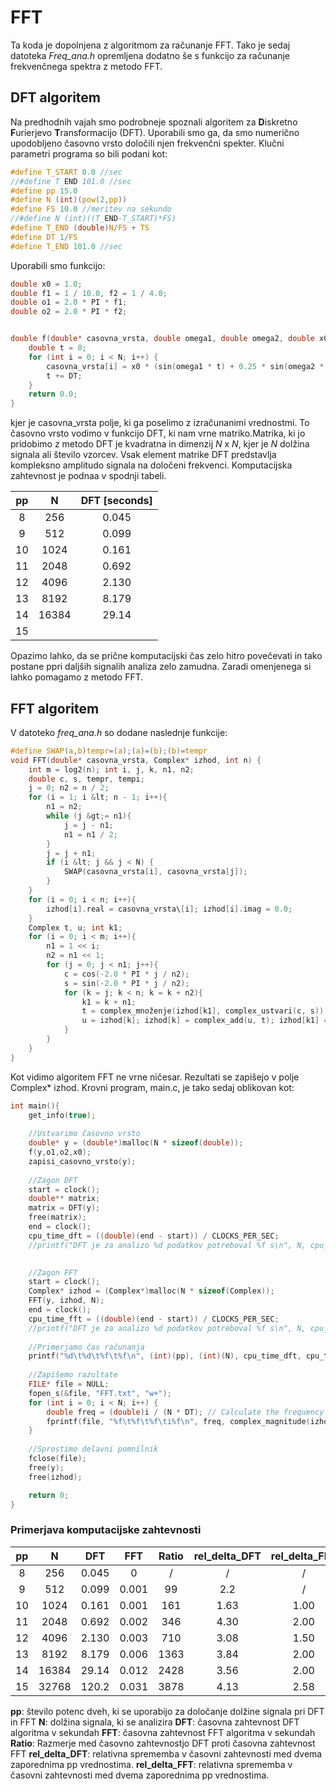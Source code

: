 # FFT

Ta koda je dopolnjena z algoritmom za računanje FFT. Tako je sedaj datoteka *Freq_ana.h* opremljena dodatno še s funkcijo za računanje frekvenčnega spektra z metodo FFT.

## DFT algoritem

Na predhodnih vajah smo podrobneje spoznali algoritem za **D**iskretno **F**urierjevo **T**ransformacijo (DFT). Uporabili smo ga, da smo numerično upodobljeno časovno vrsto določili njen frekvenčni spekter. Klučni parametri programa so bili podani kot:
```c
#define T_START 0.0 //sec
//#define T_END 101.0 //sec
#define pp 15.0
#define N (int)(pow(2,pp))
#define FS 10.0 //meritev na sekundo
//#define N (int)((T_END-T_START)*FS) 
#define T_END (double)N/FS + TS
#define DT 1/FS
#define T_END 101.0 //sec
```

Uporabili smo funkcijo:
```c
double x0 = 1.0;
double f1 = 1 / 10.0, f2 = 1 / 4.0;
double o1 = 2.0 * PI * f1;
double o2 = 2.0 * PI * f2;


double f(double* casovna_vrsta, double omega1, double omega2, double x0) {
	double t = 0;
	for (int i = 0; i < N; i++) {
		casovna_vrsta[i] = x0 * (sin(omega1 * t) + 0.25 * sin(omega2 * t));
		t += DT;
	}
	return 0.0;
}
```

kjer je casovna_vrsta polje, ki ga poselimo z izračunanimi vrednostmi. To časovno vrsto vodimo v funkcijo DFT, ki nam vrne matriko.Matrika, ki jo pridobimo z metodo DFT je kvadratna in dimenzij $N$ x $N$, kjer je $N$ dolžina signala ali število vzorcev. Vsak element matrike DFT predstavlja kompleksno amplitudo signala na določeni frekvenci. Komputacijska zahtevnost je podnaa v spodnji tabeli.

| pp | N     | DFT \[seconds\] |
|:--:|:-----:|:---------------:|
| 8  | 256   | 0.045           |
| 9  | 512   | 0.099           |
| 10 | 1024  | 0.161           |
| 11 | 2048  | 0.692           |
| 12 | 4096  | 2.130           |
| 13 | 8192  | 8.179           |
| 14 | 16384 | 29.14           |
| 15 |       |                 |

Opazimo lahko, da se prične komputacijski čas zelo hitro povečevati in tako postane ppri daljših signalih analiza zelo zamudna. Zaradi omenjenega si lahko pomagamo z metodo FFT.

## FFT algoritem

V datoteko *freq_ana.h* so dodane naslednje funkcije:
```c
#define SWAP(a,b)tempr=(a);(a)=(b);(b)=tempr 
void FFT(double* casovna_vrsta, Complex* izhod, int n) { 
    int m = log2(n); int i, j, k, n1, n2;
    double c, s, tempr, tempi;
    j = 0; n2 = n / 2;
    for (i = 1; i &lt; n - 1; i++){
        n1 = n2;
        while (j &gt;= n1){
            j = j - n1;
            n1 = n1 / 2;
        }
        j = j + n1;
        if (i &lt; j && j < N) {
            SWAP(casovna_vrsta[i], casovna_vrsta[j]);
        }
    }
    for (i = 0; i < n; i++){
        izhod[i].real = casovna_vrsta\[i]; izhod[i].imag = 0.0;
    }
    Complex t, u; int k1; 
    for (i = 0; i < m; i++){
        n1 = 1 << i;
        n2 = n1 << 1;
        for (j = 0; j < n1; j++){
            c = cos(-2.0 * PI * j / n2);
            s = sin(-2.0 * PI * j / n2);
            for (k = j; k < n; k = k + n2){
                k1 = k + n1;
                t = complex_množenje(izhod[k1], complex_ustvari(c, s));
                u = izhod[k]; izhod[k] = complex_add(u, t); izhod[k1] = complex_sub(u, t);
            }
        }
    }
}
```
Kot vidimo algoritem FFT ne vrne ničesar. Rezultati se zapišejo v polje Complex* izhod. Krovni program, main.c, je tako sedaj oblikovan kot:
```c
int main(){
	get_info(true);
    
    //Ustvarimo časovno vrsto
	double* y = (double*)malloc(N * sizeof(double));
	f(y,o1,o2,x0);
	zapisi_casovno_vrsto(y);
    
    //Zagon DFT
	start = clock();
	double** matrix;
	matrix = DFT(y);
	free(matrix);
	end = clock();
	cpu_time_dft = ((double)(end - start)) / CLOCKS_PER_SEC;
	//printf("DFT je za analizo %d podatkov potreboval %f s\n", N, cpu_time);

    
    //Zagon FFT
	start = clock();
	Complex* izhod = (Complex*)malloc(N * sizeof(Complex));
	FFT(y, izhod, N);
	end = clock();
	cpu_time_fft = ((double)(end - start)) / CLOCKS_PER_SEC;
	//printf("DFT je za analizo %d podatkov potreboval %f s\n", N, cpu_time);
    
    //Primerjamo čas računanja
	printf("%d\t%d\t%f\t%f\n", (int)(pp), (int)(N), cpu_time_dft, cpu_time_fft);
    
    //Zapišemo razultate
	FILE* file = NULL;
	fopen_s(&file, "FFT.txt", "w+");
	for (int i = 0; i < N; i++) {
		double freq = (double)i / (N * DT); // Calculate the frequency
		fprintf(file, "%f\t%f\t%f\ti%f\n", freq, complex_magnitude(izhod[i]), izhod[i].real, izhod[i].imag);
	}
    
    //Sprostimo delavni pomnilnik
	fclose(file);
	free(y);
	free(izhod);

	return 0;
}
```

### Primerjava komputacijske zahtevnosti

| pp |    N  |	DFT   |	FFT   | Ratio | rel_delta_DFT |	rel_delta_FFT |
|:--:|:-----:|:------:|:-----:|:-----:|:-------------:|:-------------:|
| 8  | 256   |	0.045 |	0     |    /  |      /        |       /       |
| 9  | 512   |	0.099 |	0.001 |	  99  |	    2.2       |       /       |
| 10 | 1024  |	0.161 |	0.001 |	 161  |	    1.63      |       1.00    |
| 11 | 2048  |	0.692 |	0.002 |	 346  |	    4.30      |       2.00    |
| 12 | 4096  |	2.130 |	0.003 |	 710  |	    3.08      |       1.50    |
| 13 | 8192  |	8.179 |	0.006 |	 1363 |	    3.84      |       2.00    |
| 14 | 16384 |	29.14 |	0.012 |	 2428 |	    3.56      |       2.00    |
| 15 | 32768 |	120.2 |	0.031 |	 3878 |	    4.13      |       2.58    |

**pp**: število potenc dveh, ki se uporabijo za določanje dolžine signala pri DFT in FFT
**N**: dolžina signala, ki se analizira
**DFT**: časovna zahtevnost DFT algoritma v sekundah
**FFT**: časovna zahtevnost FFT algoritma v sekundah
**Ratio**: Razmerje med časovno zahtevnostjo DFT proti časovna zahtevnost FFT
**rel_delta_DFT**: relativna sprememba v časovni zahtevnosti med dvema zaporednima pp vrednostima.
**rel_delta_FFT**: relativna sprememba v časovni zahtevnosti med dvema zaporednima pp vrednostima.
